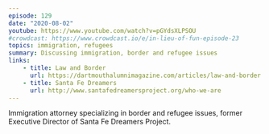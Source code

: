 ```yaml
---
episode: 129
date: "2020-08-02"
youtube: https://www.youtube.com/watch?v=pGYdsXLPSOU
#crowdcast: https://www.crowdcast.io/e/in-lieu-of-fun-episode-23
topics: immigration, refugees
summary: Discussing immigration, border and refugee issues
links:
    - title: Law and Border
      url: https://dartmouthalumnimagazine.com/articles/law-and-border
    - title: Santa Fe Dreamers
      url: http://www.santafedreamersproject.org/who-we-are
---
```


Immigration attorney specializing in border and refugee issues, former
Executive Director of Santa Fe Dreamers Project.
